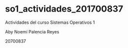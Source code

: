 # so1_actividades_201700837


Actividades del curso Sistemas Operativos 1


Aby Noemí Palencia Reyes


20700837
